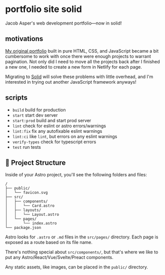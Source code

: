 # portfolio site solid

Jacob Asper's web development portfolio—now in solid!

## motivations

[My original portfolio](https://github.com/20jasper/portfolio-site) built in pure HTML, CSS, and JavaScript became a bit cumbersome to work with once there were enough projects to warrant pagination. Not only did I need to move all the projects back after I finished a new one, I needed to create a new form in Netlify for each page.

Migrating to [Solid](https://www.solidjs.com/) will solve these problems with little overhead, and I'm interested in trying out another JavaScript framework anyways!

## scripts

- `build` build for production
- `start` start dev server
- `start:prod` build and start prod server
- `lint` check for eslint or astro errors/warnings
- `lint:fix` fix any autofixable eslint warnings
- `lint:ci` like `lint`, but errors on any eslint warnings
- `verify-types` check for typescript errors
- `test` run tests

## 🚀 Project Structure

Inside of your Astro project, you'll see the following folders and files:

```
/
├── public/
│   └── favicon.svg
├── src/
│   ├── components/
│   │   └── Card.astro
│   ├── layouts/
│   │   └── Layout.astro
│   └── pages/
│       └── index.astro
└── package.json
```

Astro looks for `.astro` or `.md` files in the `src/pages/` directory. Each page is exposed as a route based on its file name.

There's nothing special about `src/components/`, but that's where we like to put any Astro/React/Vue/Svelte/Preact components.

Any static assets, like images, can be placed in the `public/` directory.
